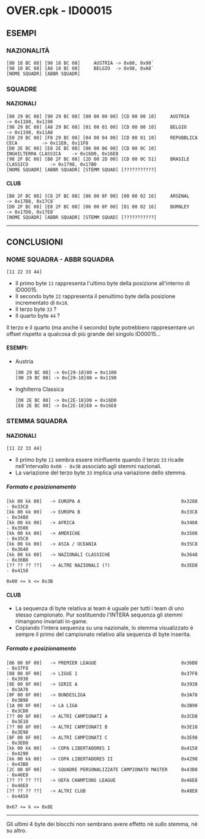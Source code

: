 # OVER.cpk - ID00015

## ESEMPI

### NAZIONALITÀ

```
[80 18 BC 08] [90 18 BC 08]     AUSTRIA -> 0x80, 0x90`  
[98 18 BC 08] [A8 18 BC 08]     BELGIO  -> 0x98, 0xA8`  
[NOME SQUADR] [ABBR SQUADR]  
```

### SQUADRE

#### NAZIONALI

```
[80 29 BC 08] [90 29 BC 08] [00 00 00 00] [CD 00 00 10] 	AUSTRIA                 -> 0x1180, 0x1190  
[98 29 BC 08] [A8 29 BC 08] [01 00 01 00] [CD 00 00 10] 	BELGIO                  -> 0x1198, 0x11A8
[E0 29 BC 08] [F8 29 BC 08] [04 00 04 00] [CD 00 01 10] 	REPUBBLICA CECA         -> 0x11E0, 0x11F8
[D0 2E BC 08] [E8 2E BC 08] [06 00 06 00] [CD 00 0C 10] 	INGHILTERRA CLASSICA	-> 0x16D0, 0x16E8  
[98 2F BC 08] [B0 2F BC 08] [2D 00 2D 00] [CD 00 0C 51] 	BRASILE CLASSICO        -> 0x1798, 0x17B0  
[NOME SQUADR] [ABBR SQUADR] [STEMM SQUAD] [???????????]
```

#### CLUB

```
[B8 2F BC 08] [C8 2F BC 08] [06 00 8F 00] [00 00 02 16]		ARSENAL                 -> 0x17B8, 0x17C8`  
[D0 2F BC 08] [E8 2F BC 08] [06 00 8F 00] [01 00 02 16]		BURNLEY                 -> 0x17D0, 0x17E8`  
[NOME SQUADR] [ABBR SQUADR] [STEMM SQUAD] [???????????]  
```

--------------------------------------------------------------

## CONCLUSIONI

### NOME SQUADRA - ABBR SQUADRA

`[11 22 33 44]`

- Il primo byte `11` rappresenta l'ultimo byte della posizione all'interno di ID00015.
- Il secondo byte `22` rappresenta il penultimo byte della posizione incrementato di `0x18`.
- Il terzo byte `33` ?
- Il quarto byte `44` ?

Il terzo e il quarto (ma anche il secondo) byte potrebbero rappresentare un offset rispetto a qualcosa di più grande del
singolo ID00015...

#### ESEMPI:

- Austria
    ```
    [80 29 BC 08] -> 0x{29-18}80 = 0x1100
    [90 29 BC 08] -> 0x{29-18}80 = 0x1190
    ```

- Inghilterra Classica
    ```
    [D0 2E BC 08] -> 0x{2E-18}D0 = 0x16D0
    [E8 2E BC 08] -> 0x{2E-18}E8 = 0x16E8
    ```

### STEMMA SQUADRA

#### NAZIONALI

```[11 22 33 44]```

- Il primo byte `11` sembra essere ininfluente quando il terzo `33` ricade nell'intervallo `0x00 - 0x3B` associato agli
  stemmi nazionali.
- La variazione del terzo byte `33` implica una variazione dello stemma.

##### Formato e posizionamento

```
[kk 00 kk 00]   -> EUROPA A                                     0x3288 - 0x33C8
[kk 00 kk 00]   -> EUROPA B                                     0x33C8 - 0x3488
[kk 00 kk 00]   -> AFRICA                                       0x3488 - 0x3508
[kk 00 kk 00]   -> AMERICHE                                     0x3508 - 0x35C8
[kk 00 kk 00]   -> ASIA / OCEANIA                               0x35C8 - 0x3648
[kk 00 kk 00]   -> NAZIONALI CLASSICHE                          0x3648 - 0x36B8
[?? ?? ?? ??]   -> ALTRE NAZIONALI (?)                          0x3ED8 - 0x4158

0x00 <= k <= 0x3B
```

#### CLUB

- La sequenza di byte relativa ai team è uguale per tutti i team di uno stesso campionato. Pur sostituendo l'INTERA
  sequenza gli stemmi rimangono invariati in-game.
- Copiando l'intera sequenza su una nazionale, lo stemma visualizzato è sempre il primo del campionato relativo alla
  sequenza di byte inserita.

##### Formato e posizionamento

```
[06 00 8F 00]	-> PREMIER LEAGUE                               0x36B8 - 0x37F8
[08 00 8F 00]	-> LIGUE 1                                      0x37F8 - 0x3938
[0E 00 8F 00]	-> SERIE A                                      0x3938 - 0x3A78
[0F 00 8F 00]	-> BUNDESLIGA                                   0x3A78 - 0x3B98
[1A 00 8F 00]	-> LA LIGA                                      0x3B98 - 0x3CD8
[?? 00 8F 00]	-> ALTRI CAMPIONATI A                           0x3CD8 - 0x3E18
[?? 00 8F 00]	-> ALTRI CAMPIONATI B                           0x3E18 - 0x3E98
[8F 00 8F 00]	-> ALTRI CAMPIONATI C                           0x3E98 - 0x3ED8
[kk 00 kk 00]	-> COPA LIBERTADORES I                          0x4158 - 0x4298
[kk 00 kk 00]   -> COPA LIBERTADORES II                         0x4298 - 0x43B8
[2C 00 8F 00]	-> SQUADRE PERSONALIZZATE CAMPIONATO MASTER     0x43B8 - 0x46E8
[?? ?? ?? ??] 	-> UEFA CHAMPIONS LEAGUE                        0x46E8 - 0x48E8
[?? ?? ?? ??]   -> ALTRI CLUB                                   0x48E8 - 0x4A58

0x67 <= k <= 0x8E
```

--------------------------------------------------------------

Gli ultimi 4 byte dei blocchi non sembrano avere effetto nè sullo stemma, nè su altro.

